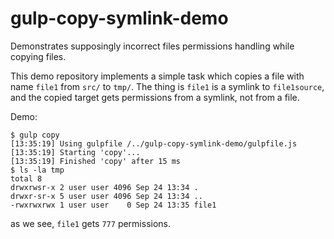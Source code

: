 # gulp-copy-symlink-demo

Demonstrates supposingly incorrect files permissions handling while copying files.

This demo repository implements a simple task which copies a file with name `file1` from `src/` to `tmp/`. The thing is `file1` is a symlink to `file1source`, and the copied target gets permissions from a symlink, not from a file.

Demo:

```
$ gulp copy
[13:35:19] Using gulpfile /../gulp-copy-symlink-demo/gulpfile.js
[13:35:19] Starting 'copy'...
[13:35:19] Finished 'copy' after 15 ms
$ ls -la tmp
total 8
drwxrwsr-x 2 user user 4096 Sep 24 13:34 .
drwxr-sr-x 5 user user 4096 Sep 24 13:34 ..
-rwxrwxrwx 1 user user    0 Sep 24 13:35 file1
```

as we see, `file1` gets `777` permissions.
